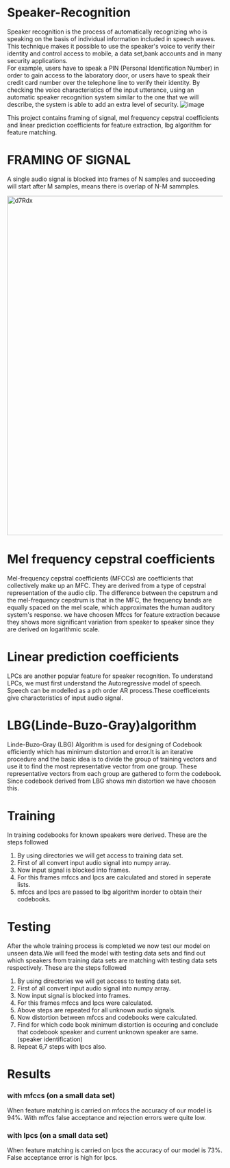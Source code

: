 # Speaker-Recognition
Speaker recognition is the process of automatically recognizing who is speaking on the basis of individual information included in speech waves. This technique makes it possible
to use the speaker's voice to verify their identity and control access to mobile, a data set,bank accounts and in many security applications.  
For example, users have to speak a PIN (Personal Identification Number) in order to gain access to the laboratory door, or users have to speak their credit card number over the telephone line to verify their identity.  By checking the voice characteristics of the input utterance, using an automatic speaker recognition system similar to the one that we will describe, the system is able to add an extra level of security.
![image](https://user-images.githubusercontent.com/92499855/137593881-06a6708a-43bf-4cec-bb01-7f21da458ae5.png)

This project contains framing of signal, mel frequency cepstral coefficients and linear prediction coefficients for feature extraction, lbg algorithm for feature matching.

# FRAMING OF SIGNAL
A single audio signal is blocked into frames of N samples and succeeding will start after M samples, means there is overlap of N-M sammples.

<img width="792" alt="d7Rdx" src="https://user-images.githubusercontent.com/92499855/137594110-5141da60-3600-4c4f-bce7-59c33a17b1e1.png">

# Mel frequency cepstral coefficients
Mel-frequency cepstral coefficients (MFCCs) are coefficients that collectively make up an MFC. They are derived from a type of cepstral representation of the audio clip. The difference between the cepstrum and the mel-frequency cepstrum is that in the MFC, the frequency bands are equally spaced on the mel scale, which approximates the human auditory system's response. we have choosen Mfccs for feature extraction because they shows more significant variation from speaker to speaker since they are derived on logarithmic scale.
# Linear prediction coefficients
LPCs are another popular feature for speaker recognition. To understand LPCs, we must first understand the Autoregressive model of speech. Speech can be modelled as a pth order AR process.These coefficeients give characteristics of input audio signal.
# LBG(Linde-Buzo-Gray)algorithm
Linde-Buzo-Gray (LBG) Algorithm is used for designing of Codebook efficiently which has minimum distortion and error.It is an iterative procedure and the basic idea is to divide the group of training vectors and use it to find the most representative vector from one group. These representative vectors from each group are gathered to form the codebook. Since codebook derived from LBG shows min distortion we have choosen this.


# Training 
In training codebooks for known speakers were derived. These are the steps followed

1) By using directories we will get access to training data set.
2) First of all convert input audio signal into numpy array.
3) Now input signal is blocked into frames.
4) For this frames mfccs and lpcs are calculated and stored in seperate lists.
5) mfccs and lpcs are passed to lbg algorithm inorder to obtain their codebooks.
# Testing
After the whole training process is completed we now test our model on unseen data.We will feed the model with testing data sets and find out which speakers from training data sets are matching with testing data sets respectively. These are the steps followed
1) By using directories we will get access to testing data set.
2) First of all convert input audio signal into numpy array.
3) Now input signal is blocked into frames.
4) For this frames mfccs and lpcs were calculated.
5) Above steps are repeated for all unknown audio signals.
6) Now distortion between mfccs and codebooks were calculated.
7) Find for which code book minimum distortion is occuring and conclude that codebook speaker and current unknown speaker are same.(speaker identification)
8) Repeat 6,7 steps with lpcs also.
# Results
### with mfccs (on a small data set)
When feature matching is carried on mfccs the accuracy of our model is 94%. With mffcs false acceptance and rejection errors were quite low.
### with lpcs (on a small data set)
When feature matching is carried on lpcs the accuracy of our model is 73%. False acceptance error is high for lpcs.


















